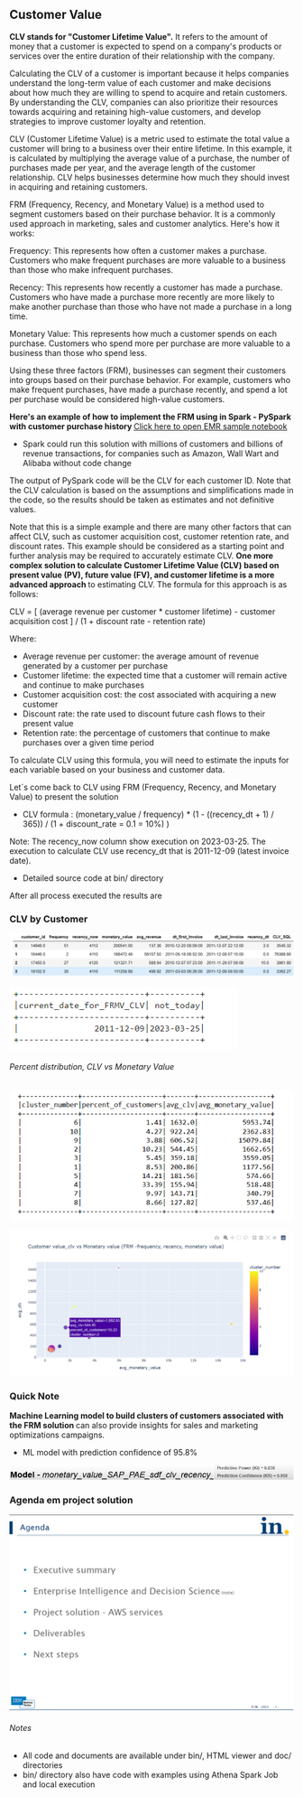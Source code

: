 ## Customer Value

<b> CLV stands for "Customer Lifetime Value".</b> It refers to the amount of money that a customer is expected to spend on a company's products or services over the entire duration of their relationship with the company.

Calculating the CLV of a customer is important because it helps companies understand the long-term value of each customer and make decisions about how much they are willing to spend to acquire and retain customers. By understanding the CLV, companies can also prioritize their resources towards acquiring and retaining high-value customers, and develop strategies to improve customer loyalty and retention.

CLV (Customer Lifetime Value) is a metric used to estimate the total value a customer will bring to a business over their entire lifetime. In this example, it is calculated by multiplying the average value of a purchase, the number of purchases made per year, and the average length of the customer relationship. CLV helps businesses determine how much they should invest in acquiring and retaining customers.

FRM (Frequency, Recency, and Monetary Value) is a method used to segment customers based on their purchase behavior. It is a commonly used approach in marketing, sales and customer analytics. Here's how it works:

Frequency: This represents how often a customer makes a purchase. Customers who make frequent purchases are more valuable to a business than those who make infrequent purchases.

Recency: This represents how recently a customer has made a purchase. Customers who have made a purchase more recently are more likely to make another purchase than those who have not made a purchase in a long time.

Monetary Value: This represents how much a customer spends on each purchase. Customers who spend more per purchase are more valuable to a business than those who spend less.

Using these three factors (FRM), businesses can segment their customers into groups based on their purchase behavior. For example, customers who make frequent purchases, have made a purchase recently, and spend a lot per purchase would be considered high-value customers.

<b> Here's an example of how to implement the FRM using in Spark - PySpark with customer purchase history </b> 
[Click here to open EMR sample notebook](./bin/emr_serverless_execution_customer_value_v2.py)

- Spark could run this solution with millions of customers and billions of revenue transactions, for companies such as Amazon, Wall Wart and Alibaba without code change

The output of PySpark code will be the CLV for each customer ID. Note that the CLV calculation is based on the assumptions and simplifications made in the code, so the results should be taken as estimates and not definitive values.

Note that this is a simple example and there are many other factors that can affect CLV, such as customer acquisition cost, customer retention rate, and discount rates. This example should be considered as a starting point and further analysis may be required to accurately estimate CLV. <b> One more complex solution to calculate Customer Lifetime Value (CLV) based on present value (PV), future value (FV), and customer lifetime is a more advanced approach </b> to estimating CLV. The formula for this approach is as follows:

CLV = [ (average revenue per customer * customer lifetime) - customer acquisition cost ] / (1 + discount rate - retention rate)

Where:

- Average revenue per customer: the average amount of revenue generated by a customer per purchase
- Customer lifetime: the expected time that a customer will remain active and continue to make purchases
- Customer acquisition cost: the cost associated with acquiring a new customer
- Discount rate: the rate used to discount future cash flows to their present value
- Retention rate: the percentage of customers that continue to make purchases over a given time period

To calculate CLV using this formula, you will need to estimate the inputs for each variable based on your business and customer data. 

Let´s come back to CLV using FRM (Frequency, Recency, and Monetary Value) to present the solution

- CLV formula : (monetary_value / frequency) * (1 - ((recency_dt + 1) / 365)) / (1 + discount_rate = 0.1 = 10%) )

Note: The recency_now column show execution on 2023-03-25. The execution to calculate CLV use recency_dt that is 2011-12-09 (latest invoice date). 
- Detailed source code at bin/ directory

After all process executed the results are

### CLV by Customer


![imgAws1](./img/Sample_CLV-img.png)

![imgRency](./img/Recency-comment-img.png)

###### Percent distribution, CLV vs Monetary Value

![imgAws2](./img/Percent-distribution-AVG-img.png)


![imgAws3](./img/CLV_MV-img.png)

### Quick Note
<b> Machine Learning model to build clusters of customers associated with the FRM solution </b> can also provide insights for sales and marketing optimizations campaigns. 
- ML model with prediction confidence of 95.8%


![imgAws4](./img/ML_Cluster_Model-img.png)


### Agenda em project solution
![clv_1_Agenda-Customer-value](./img/clv_1_Agenda-Customer-value.png)

###### Notes
- All code and documents are available under bin/, HTML viewer and doc/ directories 
- bin/ directory also have code with examples using Athena Spark Job and local execution